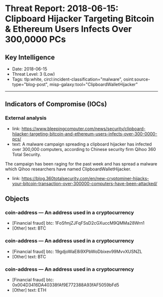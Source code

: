 # Threat Report: 2018-06-15: Clipboard Hijacker Targeting Bitcoin & Ethereum Users Infects Over 300,0000 PCs


## Key Intelligence
* Date: 2018-06-15
* Threat Level: 3 (Low)
* Tags: tlp:white, circl:incident-classification="malware", osint:source-type="blog-post", misp-galaxy:tool="ClipboardWalletHijacker"

---

## Indicators of Compromise (IOCs)
### External analysis
* link: https://www.bleepingcomputer.com/news/security/clipboard-hijacker-targeting-bitcoin-and-ethereum-users-infects-over-300-0000-pcs/
* text: A malware campaign spreading a clipboard hijacker has infected over 300,000 computers, according to Chinese security firm Qihoo 360 Total Security.

The campaign has been raging for the past week and has spread a malware which Qihoo researchers have named ClipboardWalletHijacker.
* link: https://blog.360totalsecurity.com/en/new-cryptominer-hijacks-your-bitcoin-transaction-over-300000-computers-have-been-attacked/

## Objects
### coin-address — An address used in a cryptocurrency
* [Financial fraud] btc: 1FoSfmjZJFqFSsD2cGXuccM9QMMa28Wrn1
* [Other] text: BTC

### coin-address — An address used in a cryptocurrency
* [Financial fraud] btc: 19gdjoWaE8i9XPbWoDbixev99MvvXUSNZL
* [Other] text: BTC

### coin-address — An address used in a cryptocurrency
* [Financial fraud] btc: 0x004D3416DA40338fAf9E772388A93fAF5059bFd5
* [Other] text: ETH
